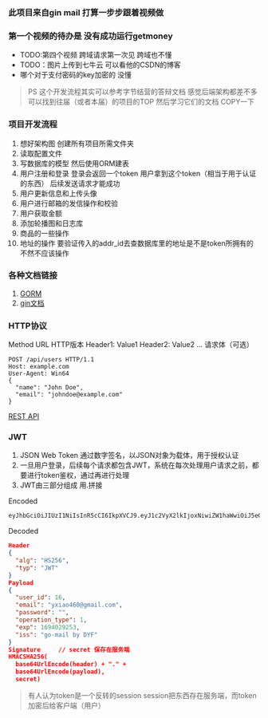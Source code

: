 ### 此项目来自gin mail 打算一步步跟着视频做
### 第一个视频的待办是 没有成功运行getmoney
* TODO:第四个视频 跨域请求第一次见 跨域也不懂
* TODO：图片上传到七牛云 可以看他的CSDN的博客
* 哪个对于支付密码的key加密的 没懂

> PS 这个开发流程其实可以参考字节结营的答辩文档 感觉后端架构都差不多
> 可以找到往届（或者本届）的项目的TOP 然后学习它们的文档 COPY一下
### 项目开发流程
1. 想好架构图 创建所有项目所需文件夹
2. 读取配置文件 
3. 写数据库的模型 然后使用ORM建表
4. 用户注册和登录 登录会返回一个token 用户拿到这个token（相当于用于认证的东西） 后续发送请求才能成功
5. 用户更新信息和上传头像
6. 用户进行邮箱的发信操作和校验
7. 用户获取金额
8. 添加轮播图和日志库
9. 商品的一些操作
11. 地址的操作 要验证传入的addr_id去查数据库里的地址是不是token所拥有的 不然不应该操作


### 各种文档链接
1. [GORM](https://gorm.io/zh_CN/docs/create.html#%E9%BB%98%E8%AE%A4%E5%80%BC)
2. [gin文档](https://gin-gonic.com/zh-cn/docs/)


### HTTP协议
Method URL HTTP版本
Header1: Value1
Header2: Value2
...
请求体（可选）

```http
POST /api/users HTTP/1.1
Host: example.com
User-Agent: Win64
{
  "name": "John Doe",
  "email": "johndoe@example.com"
}
```

[REST API](https://poe.com/s/MLHJzVDNryeEIIWjXgpD)

### JWT
1. JSON Web Token 通过数字签名，以JSON对象为载体，用于授权认证
2. 一旦用户登录，后续每个请求都包含JWT，系统在每次处理用户请求之前，都要进行token鉴权，通过再进行处理
3. JWT由三部分组成 用.拼接

Encoded
```txt
eyJhbGciOiJIUzI1NiIsInR5cCI6IkpXVCJ9.eyJ1c2VyX2lkIjoxNiwiZW1haWwiOiJ5eGlhbzQ2MEBnbWFpbC5jb20iLCJwYXNzd29yZCI6IiIsIm9wZXJhdGlvbl90eXBlIjoxLCJleHAiOjE2OTQwMjkyNTMsImlzcyI6ImdvLW1haWwgYnkgRFlGIn0.D7q8s39jSgsU8QGjL2DZyhnx95XwFTaWZpdVlqJMxuQ
```
Decoded

```json
Header
{
  "alg": "HS256",
  "typ": "JWT"
}
Payload
{
  "user_id": 16,
  "email": "yxiao460@gmail.com",
  "password": "",
  "operation_type": 1,
  "exp": 1694029253,
  "iss": "go-mail by DYF"
}
Signature     // secret 保存在服务端
HMACSHA256(
  base64UrlEncode(header) + "." +
  base64UrlEncode(payload),
  secret)
```

> 有人认为token是一个反转的session session把东西存在服务端，而token加密后给客户端（用户）

